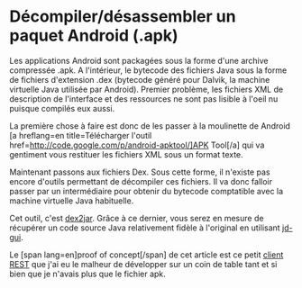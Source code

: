 <!--VarStream
title=Décompiler/désassembler un paquet Android (.apk)
description=Grâce à la combinaison de deux outils simples et pratiques, il est\
 possible d'obtenir un code source assez fidèle à celui d'origine pour un\
  paquet Android.
shortTitle=Décompiler les APK
shortDesc=Voir l'astuce pour faire cette décompilation
keywords.+=Java
categories.+=keywords.*
keywords.+=Android
categories.+=keywords.*
published=2012-01-19T13:11:27.000Z
lang=fr
location=FR
-->

# Décompiler/désassembler un paquet Android (.apk)

Les applications Android sont packagées sous la forme d'une archive compressée
 .apk. A l'intérieur, le bytecode des fichiers Java sous la forme de fichiers
 d'extension .dex (bytecode généré pour Dalvik, la machine virtuelle Java
 utilisée par Android). Premier problème, les fichiers XML de description de
 l'interface et des ressources ne sont pas lisible à l'oeil nu puisque compilés
 eux aussi.

La première chose à faire est donc de les passer à la moulinette de Android
 [a hreflang=en title=Télécharger l'outil href=http://code.google.com/p/android-apktool/]APK Tool[/a]
 qui va gentiment vous restituer les fichiers XML sous un format texte.

Maintenant passons aux fichiers Dex. Sous cette forme, il n'existe pas encore
 d'outils permettant de décompiler ces fichiers. Il va donc falloir passer par
 un intermédiaire pour obtenir du bytecode comptatible avec la machine virtuelle
 Java habituelle.

Cet outil, c'est [dex2jar](href=http://code.google.com/p/dex2jar/ "Télécharger dex2jar").
 Grâce à ce dernier, vous serez en mesure de récupérer un code source Java
 relativement fidèle à l'original en utilisant
 [jd-gui](http://java.decompiler.free.fr/?q=jdgui "Télécharger cet outil").

Le [span lang=en]proof of concept[/span] de cet article est ce petit
 [client REST](https://github.com/nfroidure/SimpleRestAndroidClient "Voir ce client")
 que j'ai eu le malheur de développer sur un coin de table tant et si bien que
 je n'avais plus que le fichier apk.

